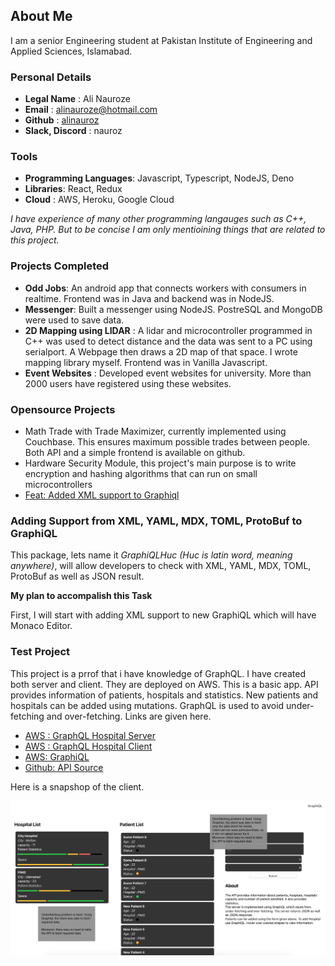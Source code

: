 ## About Me

I am a senior Engineering student at Pakistan Institute of Engineering and Applied Sciences, Islamabad.

### Personal Details
- **Legal Name** : Ali Nauroze
- **Email** : alinauroze@hotmail.com
- **Github** : [alinauroz](https://github.com/alinauroz)
- **Slack, Discord** : nauroz

### Tools


- **Programming Languages**: Javascript, Typescript, NodeJS, Deno
- **Libraries**: React, Redux
- **Cloud** : AWS, Heroku, Google Cloud


_I have experience of many other programming langauges such as C++, Java, PHP. But to be concise I am only mentioining things that are related to this project._

### Projects Completed

- **Odd Jobs**: An android app that connects workers with consumers in realtime. Frontend was in Java and backend was in NodeJS.
- **Messenger**: Built a messenger using NodeJS. PostreSQL and MongoDB were used to save data. 
- **2D Mapping using LIDAR** : A lidar and microcontroller programmed in C++ was used to detect distance and the data was sent to a PC using serialport. A Webpage then draws a 2D map of that space. I wrote mapping library myself. Frontend was in Vanilla Javascript.
- **Event Websites** : Developed event websites for university. More than 2000 users have registered using these websites.

### Opensource Projects
- Math Trade with Trade Maximizer, currently implemented using Couchbase. This ensures maximum possible trades between people. Both API and a simple frontend is available on github.
- Hardware Security Module, this project's main purpose is to write encryption and hashing algorithms that can run on small microcontrollers
- [Feat: Added XML support to Graphiql](https://github.com/graphql/graphiql/pull/1430)

### Adding Support from XML, YAML, MDX, TOML, ProtoBuf to GraphiQL

This package, lets name it _GraphiQLHuc (Huc is latin word, meaning anywhere)_, will allow developers to check with XML, YAML, MDX, TOML, ProtoBuf as well as JSON result.

**My plan to accompalish this Task**

First, I will start with adding XML support to new GraphiQL which will have Monaco Editor. 

### Test Project

This project is a prrof that i have knowledge of GraphQL. I have created both server and client. They are deployed on AWS. This is a basic app. API provides information of patients, hospitals and statistics. New patients and hospitals can be added using mutations. GraphQL is used to avoid under-fetching and over-fetching. Links are given here.

- [AWS : GraphQL Hospital Server](http://52.66.182.42:3003) 
- [AWS : GraphQL Hospital Client](http://52.66.182.42:3001)
- [AWS: GraphiQL](http://52.66.182.42:3003/graphiql)
- [Github: API Source](https://github.com/alinauroz/graphql-hospital)

Here is a snapshop of the client.

![inkscape drawings](./client.png)






